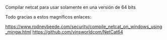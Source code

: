 Compilar netcat para usar solamente en una versión de 64 bits

Todo gracias a estos magníficos enlaces:

https://www.rodneybeede.com/security/compile_netcat_on_windows_using_mingw.html
https://github.com/vinsworldcom/NetCat64

